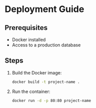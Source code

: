 # Deployment Guide

## Prerequisites
- Docker installed
- Access to a production database

## Steps
1. Build the Docker image:
   ```bash
   docker build -t project-name .
   ```
2. Run the container:
   ```bash
   docker run -d -p 80:80 project-name
   ```
